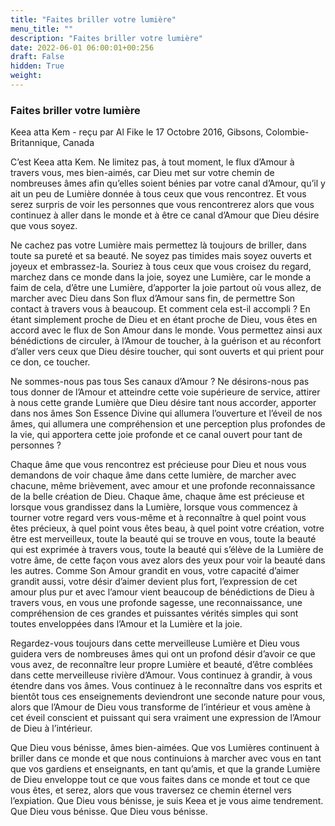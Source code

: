 ```yaml
---
title: "Faites briller votre lumière"
menu_title: ""
description: "Faites briller votre lumière"
date: 2022-06-01 06:00:01+00:256
draft: False
hidden: True
weight:
---
```

### Faites briller votre lumière

Keea atta Kem - reçu par Al Fike le 17 Octobre 2016, Gibsons, Colombie-Britannique, Canada

C’est Keea atta Kem. Ne limitez pas, à tout moment, le flux d’Amour à travers vous, mes bien-aimés, car Dieu met sur votre chemin de nombreuses âmes afin qu’elles soient bénies par votre canal d’Amour, qu’il y ait un peu de Lumière donnée à tous ceux que vous rencontrez. Et vous serez surpris de voir les personnes que vous rencontrerez alors que vous continuez à aller dans le monde et à être ce canal d’Amour que Dieu désire que vous soyez.

Ne cachez pas votre Lumière mais permettez là toujours de briller, dans toute sa pureté et sa beauté. Ne soyez pas timides mais soyez ouverts et joyeux et embrassez-la. Souriez à tous ceux que vous croisez du regard, marchez dans ce monde dans la joie, soyez une Lumière, car le monde a faim de cela, d’être une Lumière, d’apporter la joie partout où vous allez, de marcher avec Dieu dans Son flux d’Amour sans fin, de permettre Son contact à travers vous à beaucoup. Et comment cela est-il accompli ? En étant simplement proche de Dieu et en étant proche de Dieu, vous êtes en accord avec le flux de Son Amour dans le monde. Vous permettez ainsi aux bénédictions de circuler, à l’Amour de toucher, à la guérison et au réconfort d’aller vers ceux que Dieu désire toucher, qui sont ouverts et qui prient pour ce don, ce toucher.

Ne sommes-nous pas tous Ses canaux d’Amour ? Ne désirons-nous pas tous donner de l’Amour et atteindre cette voie supérieure de service, attirer à nous cette grande Lumière que Dieu désire tant nous accorder, apporter dans nos âmes Son Essence Divine qui allumera l’ouverture et l’éveil de nos âmes, qui allumera une compréhension et une perception plus profondes de la vie, qui apportera cette joie profonde et ce canal ouvert pour tant de personnes ?

Chaque âme que vous rencontrez est précieuse pour Dieu et nous vous demandons de voir chaque âme dans cette lumière, de marcher avec chacune, même brièvement, avec amour et une profonde reconnaissance de la belle création de Dieu. Chaque âme, chaque âme est précieuse et lorsque vous grandissez dans la Lumière, lorsque vous commencez à tourner votre regard vers vous-même et à reconnaître à quel point vous êtes précieux, à quel point vous êtes beau, à quel point votre création, votre être est merveilleux, toute la beauté qui se trouve en vous, toute la beauté qui est exprimée à travers vous, toute la beauté qui s’élève de la Lumière de votre âme, de cette façon vous avez alors des yeux pour voir la beauté dans les autres. Comme Son Amour grandit en vous, votre capacité d’aimer grandit aussi, votre désir d’aimer devient plus fort, l’expression de cet amour plus pur et avec l’amour vient beaucoup de bénédictions de Dieu à travers vous, en vous une profonde sagesse, une reconnaissance, une compréhension de ces grandes et puissantes vérités simples qui sont toutes enveloppées dans l’Amour et la Lumière et la joie.

Regardez-vous toujours dans cette merveilleuse Lumière et Dieu vous guidera vers de nombreuses âmes qui ont un profond désir d’avoir ce que vous avez, de reconnaître leur propre Lumière et beauté, d’être comblées dans cette merveilleuse rivière d’Amour. Vous continuez à grandir, à vous étendre dans vos âmes. Vous continuez à le reconnaître dans vos esprits et bientôt tous ces enseignements deviendront une seconde nature pour vous, alors que l’Amour de Dieu vous transforme de l’intérieur et vous amène à cet éveil conscient et puissant qui sera vraiment une expression de l’Amour de Dieu à l’intérieur.

Que Dieu vous bénisse, âmes bien-aimées. Que vos Lumières continuent à briller dans ce monde et que nous continuions à marcher avec vous en tant que vos gardiens et enseignants, en tant qu’amis, et que la grande Lumière de Dieu enveloppe tout ce que vous faites dans ce monde et tout ce que vous êtes, et serez, alors que vous traversez ce chemin éternel vers l’expiation. Que Dieu vous bénisse, je suis Keea et je vous aime tendrement. Que Dieu vous bénisse. Que Dieu vous bénisse.



